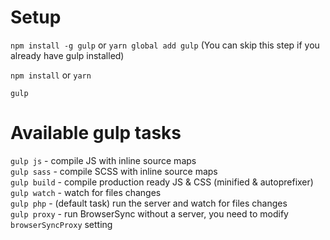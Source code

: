 # Setup

`npm install -g gulp` or `yarn global add gulp` (You can skip this step if you already have gulp installed)

`npm install` or `yarn`

`gulp`

# Available gulp tasks

`gulp js` - compile JS with inline source maps  
`gulp sass` - compile SCSS with inline source maps  
`gulp build` - compile production ready JS & CSS (minified & autoprefixer)  
`gulp watch` - watch for files changes  
`gulp php` - (default task) run the server and watch for files changes  
`gulp proxy` - run BrowserSync without a server, you need to modify `browserSyncProxy` setting  
